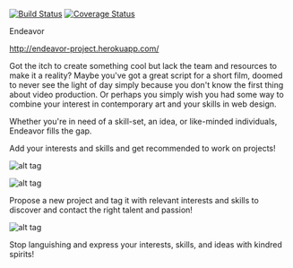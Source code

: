 [![Build Status](https://travis-ci.org/Mafooch/Endeavor.svg?branch=master)](https://travis-ci.org/Mafooch/Endeavor)
[![Coverage Status](https://coveralls.io/repos/Mafooch/Endeavor/badge.png)](https://coveralls.io/r/Mafooch/Endeavor)

Endeavor

http://endeavor-project.herokuapp.com/

Got the itch to create something cool but lack the team and resources to make
it a reality? Maybe you've got a great script for a short film, doomed to never
see the light of day simply because you don't know the first thing about video
production. Or perhaps you simply wish you had some way to combine your interest
in contemporary art and your skills in web design.

Whether you're in need of a skill-set, an idea, or like-minded individuals,
Endeavor fills the gap.

Add your interests and skills and get recommended to work on projects!

![alt tag](http://i.imgur.com/aaHsM9o.jpg)

![alt tag](http://i.imgur.com/lwu8fjQ.jpg)

Propose a new project and tag it with relevant interests and skills to discover
and contact the right talent and passion!

![alt tag](http://i.imgur.com/ntTchfv.jpg)

Stop languishing and express your interests, skills, and ideas with kindred
spirits!
